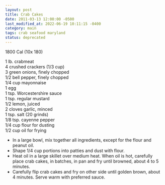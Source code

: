 ```yaml
---
layout: post
title: Crab Cakes
date: 2011-03-13 12:00:00 -0500
last_modified_at: 2022-06-19 10:11:15 -0400
category: main
tags: crab seafood maryland
status: deprecated
---
```

1800 Cal (10x 180)

1 lb. crabmeat   
4 crushed crackers (1/3 cup)  
3 green onions, finely chopped   
1/2 bell pepper, finely chopped  
1/4 cup mayonnaise   
1 egg  
1 tsp. Worcestershire sauce   
1 tsp. regular mustard  
1/2 lemon, juiced   
2 cloves garlic, minced   
1 tsp. salt (20 grinds)  
1/8 tsp. cayenne pepper   
1/4 cup flour for dusting   
1/2 cup oil for frying  

* In a large bowl, mix together all ingredients, except for the flour and peanut oil.
* Shape 1/4 cup portions into patties and dust with flour.
* Heat oil in a large skillet over medium heat. When oil is hot, carefully place crab cakes, in batches, in pan and fry until browned, about 4 to 5 minutes.
* Carefully flip crab cakes and fry on other side until golden brown, about 4 minutes.  Serve warm with preferred sauce. 
